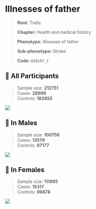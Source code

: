 # Illnesses of father
> **Root:** Traits  

> **Chapter:** Health and medical history  

> **Phenotype:** Illnesses of father  

> **Sub-phenotype:** Stroke  

> **Code:** `B20107_2`

## 🧪 All Participants  
> Sample size: **212751**  
> Cases: **28896**  
> Controls: **183855**
<img src="/Traits/Figures/ALL/B20107_2.png"/>
<CsvTable src="/Traits/Data/ALL/LG_B20107_2.csv" label="🔍 View full results" />

## 👨 In Males  
> Sample size: **100756**  
> Cases: **13579**  
> Controls: **87177**
<img src="/Traits/Figures/Male/B20107_2.png"/>
<CsvTable src="/Traits/Data/Male/LG_B20107_2.csv" label="🔍 View full results" />

## 👩 In Females  
> Sample size: **111995**  
> Cases: **15317**  
> Controls: **96678**
<img src="/Traits/Figures/Female/B20107_2.png"/>
<CsvTable src="/Traits/Data/Female/LG_B20107_2.csv" label="🔍 View full results" />
